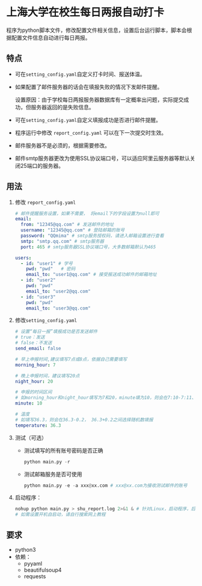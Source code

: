 # 上海大学在校生每日两报自动打卡

程序为python脚本文件，修改配置文件相关信息，设置后台运行脚本，脚本会根据配置文件信息自动进行每日两报。

## 特点

- 可在`setting_config.yaml`自定义打卡时间、报送体温。

- 如果配置了邮件服务器的话会在填报失败的情况下发邮件提醒。

  设置原因：由于学校每日两报服务器数据库有一定概率出问题，实际提交成功，但服务器返回的是失败信息。

- 可在`setting_config.yaml`自定义填报成功是否进行邮件提醒。

- 程序运行中修改 `report_config.yaml` 可以在下一次提交时生效。

- 邮件服务器不是必须的，根据需要修改。

- 邮件smtp服务器更改为使用SSL协议端口号，可以适应阿里云服务器等默认关闭25端口的服务器。

## 用法
1. 修改 `report_config.yaml`

   ```yaml
   # 邮件提醒服务设置，如果不需要， 将email下的字段设置为null即可
   email:
     from: "12345@qq.com" # 发送邮件的地址
     username: "12345@qq.com" # 登陆邮箱的账号
     password: "QQmima" # smtp服务授权码，请进入邮箱设置进行查看
     smtp: "smtp.qq.com" # smtp服务器
     port: 465 # smtp服务器SSL协议端口号，大多数邮箱默认为465
   
   users:
     - id: "user1" # 学号
       pwd: "pwd"	# 密码
       email_to: "user1@qq.com"	# 接受报送成功邮件的邮箱地址
     - id: "user2"
       pwd: "pwd"
       email_to: "user2@qq.com"
     - id: "user3"
       pwd: "pwd"
       email_to: "user3@qq.com"
   ```
   
2. 修改`setting_config.yaml`

   ```yaml
   # 设置“每日一报”填报成功是否发送邮件
   # true：发送
   # false：不发送
   send_email: false
   
   # 早上申报时间,建议填写7点或8点，依据自己需要填写
   morning_hour: 7
   
   # 晚上申报时间，建议填写20点
   night_hour: 20
   
   # 申报的时间区间
   # 如morning_hour和night_hour填写为7和20，minute填为10，则会在7:10-7:11、20:10-20:11进行填报
   minute: 10
   
   # 温度
   # 如填写36.3，则会在36.3-0.2， 36.3+0.2之间选择随机数填报
   temperature: 36.3
   ```

3. 测试（可选）

   - 测试填写的所有账号密码是否正确

     ```python
     python main.py -r
     ```

   - 测试邮箱服务是否可使用

     ```python
     python main.py -e -a xxx@xx.com # xxx@xx.com为接收测试邮件的账号
     ```

4. 启动程序：

   ```python
   nohup python main.py > shu_report.log 2>&1 & # 针对Linux，启动程序，后台运行，输出结果导出shu_report.log
   # 如需设置开机自启动，请自行搜索网上教程
   ```

## 要求

- python3
- 依赖：
  - pyyaml
  - beautifulsoup4
  - requests